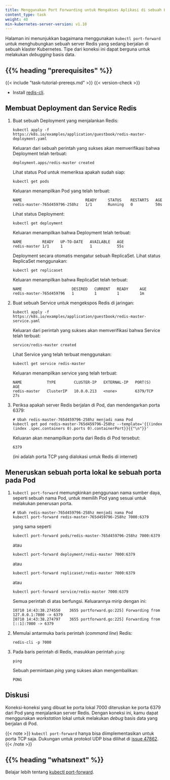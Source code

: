 ```yaml
---
title: Menggunakan Port Forwarding untuk Mengakses Aplikasi di sebuah Klaster
content_type: task
weight: 40
min-kubernetes-server-version: v1.10
---
```


<!-- overview -->

Halaman ini menunjukkan bagaimana menggunakan `kubectl port-forward` untuk menghubungkan sebuah server Redis yang sedang berjalan di sebuah klaster Kubernetes. Tipe dari koneksi ini dapat berguna untuk melakukan _debugging_ basis data.




## {{% heading "prerequisites" %}}


{{< include "task-tutorial-prereqs.md" >}} {{< version-check >}}

* Install [redis-cli](http://redis.io/topics/rediscli).




<!-- steps -->

## Membuat Deployment dan Service Redis

1. Buat sebuah Deployment yang menjalankan Redis:

    ```shell
    kubectl apply -f https://k8s.io/examples/application/guestbook/redis-master-deployment.yaml
    ```

    Keluaran dari sebuah perintah yang sukses akan memverifikasi bahwa Deployment telah terbuat:

    ```
    deployment.apps/redis-master created
    ```

    Lihat status Pod untuk memeriksa apakah sudah siap:

    ```shell
    kubectl get pods
    ```

    Keluaran menampilkan Pod yang telah terbuat:

    ```
    NAME                            READY     STATUS    RESTARTS   AGE
    redis-master-765d459796-258hz   1/1       Running   0          50s
    ```

    Lihat status Deployment:

    ```shell
    kubectl get deployment
    ```

    Keluaran menampilkan bahwa Deployment telah terbuat:

    ```
    NAME         READY   UP-TO-DATE   AVAILABLE   AGE
    redis-master 1/1     1            1           55s
    ```

    Deployment secara otomatis mengatur sebuah ReplicaSet.
    Lihat status ReplicaSet menggunakan:

    ```shell
    kubectl get replicaset
    ```

    Keluaran menampilkan bahwa ReplicaSet telah terbuat:

    ```
    NAME                      DESIRED   CURRENT   READY     AGE
    redis-master-765d459796   1         1         1         1m
    ```


2. Buat sebuah Service untuk mengekspos Redis di jaringan:

    ```shell
    kubectl apply -f https://k8s.io/examples/application/guestbook/redis-master-service.yaml
    ```

    Keluaran dari perintah yang sukses akan memverifikasi bahwa Service telah terbuat:

    ```
    service/redis-master created
    ```

    Lihat Service yang telah terbuat menggunakan:

    ```shell
    kubectl get service redis-master
    ```

    Keluaran menampilkan service yang telah terbuat:

    ```
    NAME           TYPE        CLUSTER-IP   EXTERNAL-IP   PORT(S)    AGE
    redis-master   ClusterIP   10.0.0.213   <none>        6379/TCP   27s
    ```

3. Periksa apakah server Redis berjalan di Pod, dan mendengarkan porta 6379:

    ```shell
    # Ubah redis-master-765d459796-258hz menjadi nama Pod
    kubectl get pod redis-master-765d459796-258hz --template='{{(index (index .spec.containers 0).ports 0).containerPort}}{{"\n"}}'
    ```

    Keluaran akan menampilkan porta dari Redis di Pod tersebut:

    ```
    6379
    ```

    (ini adalah porta TCP yang dialokasi untuk Redis di internet)

## Meneruskan sebuah porta lokal ke sebuah porta pada Pod

1.  `kubectl port-forward` memungkinkan penggunaan nama sumber daya, seperti sebuah nama Pod, untuk memilih Pod yang sesuai untuk melakukan penerusan porta.


    ```shell
    # Ubah redis-master-765d459796-258hz menjadi nama Pod
    kubectl port-forward redis-master-765d459796-258hz 7000:6379
    ```

    yang sama seperti

    ```shell
    kubectl port-forward pods/redis-master-765d459796-258hz 7000:6379
    ```

    atau

    ```shell
    kubectl port-forward deployment/redis-master 7000:6379
    ```

    atau

    ```shell
    kubectl port-forward replicaset/redis-master 7000:6379
    ```

    atau

    ```shell
    kubectl port-forward service/redis-master 7000:6379
    ```

    Semua perintah di atas berfungsi. Keluarannya mirip dengan ini:

    ```
    I0710 14:43:38.274550    3655 portforward.go:225] Forwarding from 127.0.0.1:7000 -> 6379
    I0710 14:43:38.274797    3655 portforward.go:225] Forwarding from [::1]:7000 -> 6379
    ```

2.  Memulai antarmuka baris perintah (*command line*) Redis:

    ```shell
    redis-cli -p 7000
    ```

3.  Pada baris perintah di Redis, masukkan perintah `ping`:

    ```
    ping
    ```

    Sebuah permintaan *ping* yang sukses akan mengembalikan:

    ```
    PONG
    ```




<!-- discussion -->

## Diskusi

Koneksi-koneksi yang dibuat ke porta lokal 7000 diteruskan ke porta 6379 dari Pod yang menjalankan server Redis.
Dengan koneksi ini, kamu dapat menggunakan *workstation* lokal untuk melakukan *debug* basis data yang berjalan di Pod.

{{< note >}}
`kubectl port-forward` hanya bisa diimplementasikan untuk porta TCP saja.
Dukungan untuk protokol UDP bisa dilihat di
[issue 47862](https://github.com/kubernetes/kubernetes/issues/47862).
{{< /note >}}




## {{% heading "whatsnext" %}}

Belajar lebih tentang [kubectl port-forward](/docs/reference/generated/kubectl/kubectl-commands/#port-forward).

